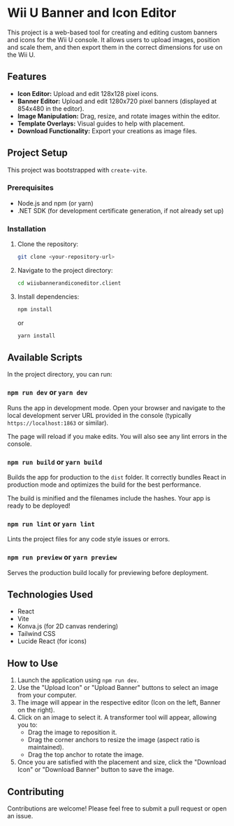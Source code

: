 # Wii U Banner and Icon Editor

This project is a web-based tool for creating and editing custom banners and icons for the Wii U console. It allows users to upload images, position and scale them, and then export them in the correct dimensions for use on the Wii U.

## Features

*   **Icon Editor:** Upload and edit 128x128 pixel icons.
*   **Banner Editor:** Upload and edit 1280x720 pixel banners (displayed at 854x480 in the editor).
*   **Image Manipulation:** Drag, resize, and rotate images within the editor.
*   **Template Overlays:** Visual guides to help with placement.
*   **Download Functionality:** Export your creations as image files.

## Project Setup

This project was bootstrapped with `create-vite`.

### Prerequisites

*   Node.js and npm (or yarn)
*   .NET SDK (for development certificate generation, if not already set up)

### Installation

1.  Clone the repository:
    ```bash
    git clone <your-repository-url>
    ```
2.  Navigate to the project directory:
    ```bash
    cd wiiubannerandiconeditor.client
    ```
3.  Install dependencies:
    ```bash
    npm install
    ```
    or
    ```bash
    yarn install
    ```

## Available Scripts

In the project directory, you can run:

### `npm run dev` or `yarn dev`

Runs the app in development mode. Open your browser and navigate to the local development server URL provided in the console (typically `https://localhost:1863` or similar).

The page will reload if you make edits.
You will also see any lint errors in the console.

### `npm run build` or `yarn build`

Builds the app for production to the `dist` folder.
It correctly bundles React in production mode and optimizes the build for the best performance.

The build is minified and the filenames include the hashes.
Your app is ready to be deployed!

### `npm run lint` or `yarn lint`

Lints the project files for any code style issues or errors.

### `npm run preview` or `yarn preview`

Serves the production build locally for previewing before deployment.

## Technologies Used

*   React
*   Vite
*   Konva.js (for 2D canvas rendering)
*   Tailwind CSS
*   Lucide React (for icons)

## How to Use

1.  Launch the application using `npm run dev`.
2.  Use the "Upload Icon" or "Upload Banner" buttons to select an image from your computer.
3.  The image will appear in the respective editor (Icon on the left, Banner on the right).
4.  Click on an image to select it. A transformer tool will appear, allowing you to:
    *   Drag the image to reposition it.
    *   Drag the corner anchors to resize the image (aspect ratio is maintained).
    *   Drag the top anchor to rotate the image.
5.  Once you are satisfied with the placement and size, click the "Download Icon" or "Download Banner" button to save the image.

## Contributing

Contributions are welcome! Please feel free to submit a pull request or open an issue.
